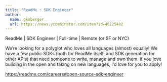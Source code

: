 ```yaml
---
title: "ReadMe : SDK Engineer"
author:
  name: gkoberger
  url: https://news.ycombinator.com/item?id=40225402
---
```

ReadMe | SDK Engineer | Full-time | Remote (or SF or NYC)

We’re looking for a polyglot who loves all languages (almost) equally! We have a few public SDKs (both for ReadMe itself, and SDK generation for other APIs) that need someone to write, manage and own them. If you love building in the open and taking on new languages, I&#x27;d love for you to apply!

<a href="https:&#x2F;&#x2F;readme.com&#x2F;careers#open-source-sdk-engineer" rel="nofollow">https:&#x2F;&#x2F;readme.com&#x2F;careers#open-source-sdk-engineer</a>
